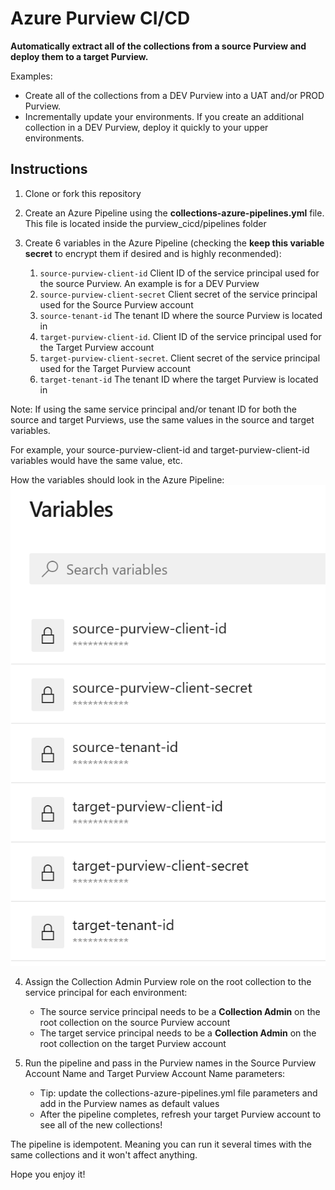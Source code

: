 # Azure Purview CI/CD

**Automatically extract all of the collections from a source Purview and deploy them to a target Purview.** 

Examples:
- Create all of the collections from a DEV Purview into a UAT and/or PROD Purview.
- Incrementally update your environments. If you create an additional collection in a DEV Purview, deploy it quickly to your upper environments.

## Instructions

1. Clone or fork this repository

2. Create an Azure Pipeline using the **collections-azure-pipelines.yml** file. This file is located inside the purview_cicd/pipelines folder

3. Create 6 variables in the Azure Pipeline (checking the **keep this variable secret** to encrypt them if desired and is highly reconmended):
    1. `source-purview-client-id` Client ID of the service principal used for the source Purview. An example is for a DEV Purview
    2. `source-purview-client-secret` Client secret of the service principal used for the Source Purview account
    3. `source-tenant-id` The tenant ID where the source Purview is located in
    4.  `target-purview-client-id`. Client ID of the service principal used for the Target Purview account
    5. `target-purview-client-secret`. Client secret of the service principal used for the Target Purview account
    6. `target-tenant-id` The tenant ID where the target Purview is located in 

Note: If using the same service principal and/or tenant ID for both the source and target Purviews, use the same values in the source and target variables.

For example, your source-purview-client-id and target-purview-client-id variables would have the same value, etc.

How the variables should look in the Azure Pipeline:
![Azure Pipeline Variables](purview_cicd/images/azure_pipeline_variables.png)


4. Assign the Collection Admin Purview role on the root collection to the service principal for each environment:
    - The source service principal needs to be a **Collection Admin** on the root collection on the source Purview account
    - The target service principal needs to be a **Collection Admin** on the root collection on the target Purview account

5. Run the pipeline and pass in the Purview names in the Source Purview Account Name and Target Purview Account Name parameters:
    - Tip: update the collections-azure-pipelines.yml file parameters and add in the Purview names as default values
    - After the pipeline completes, refresh your target Purview account to see all of the new collections!

The pipeline is idempotent. Meaning you can run it several times with the same collections and it won't affect anything.

Hope you enjoy it!













